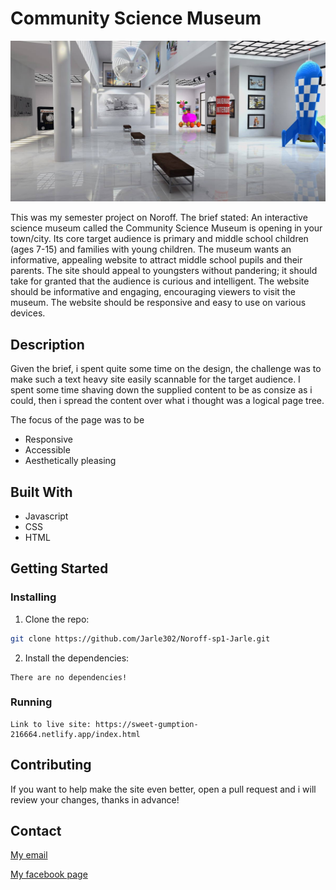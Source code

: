 # Community Science Museum

![image](./images/exhibition-1863344_1920.jpg)

This was my semester project on Noroff. The brief stated:
An interactive science museum called the Community Science Museum is opening in your town/city. Its core target audience is primary and middle school children (ages 7-15) and families with young children. The museum wants an informative, appealing website to attract middle school pupils and their parents. The site should appeal to youngsters without pandering; it should take for granted that the audience is curious and intelligent. The website should be informative and engaging, encouraging viewers to visit the museum. The website should be responsive and easy to use on various devices.

## Description

Given the brief, i spent quite some time on the design, the challenge was to make such a text heavy site easily scannable for the target audience. I spent some time shaving down the supplied content to be as consize as i could, then i spread the content over what i thought was a logical page tree.

The focus of the page was to be

- Responsive
- Accessible
- Aesthetically pleasing

## Built With

- Javascript
- CSS
- HTML

## Getting Started

### Installing

1. Clone the repo:

```bash
git clone https://github.com/Jarle302/Noroff-sp1-Jarle.git
```

2. Install the dependencies:

```
There are no dependencies!
```

### Running

```
Link to live site: https://sweet-gumption-216664.netlify.app/index.html
```

## Contributing

If you want to help make the site even better, open a pull request and i will review your changes, thanks in advance!

## Contact

[My email](jarlehtollaksen2@live.no)

[My facebook page](https://www.facebook.com/jarle.tollaksen.3/)
